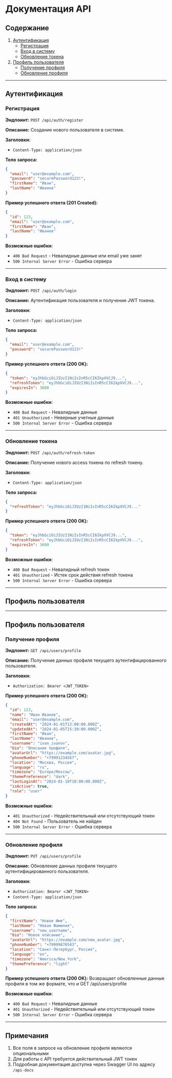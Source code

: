 # Документация API

## Содержание
1. [Аутентификация](#аутентификация)
   - [Регистрация](#регистрация)
   - [Вход в систему](#вход-в-систему)
   - [Обновление токена](#обновление-токена)
2. [Профиль пользователя](#профиль-пользователя)
   - [Получение профиля](#получение-профиля)
   - [Обновление профиля](#обновление-профиля)

---

## Аутентификация

### Регистрация

**Эндпоинт:** `POST /api/auth/register`

**Описание:** Создание нового пользователя в системе.

**Заголовки:**
- `Content-Type: application/json`

**Тело запроса:**
```json
{
  "email": "user@example.com",
  "password": "securePassword123!",
  "firstName": "Иван",
  "lastName": "Иванов"
}
```

**Пример успешного ответа (201 Created):**
```json
{
  "id": 123,
  "email": "user@example.com",
  "firstName": "Иван",
  "lastName": "Иванов"
}
```

**Возможные ошибки:**
- `400 Bad Request` - Невалидные данные или email уже занят
- `500 Internal Server Error` - Ошибка сервера

---

### Вход в систему

**Эндпоинт:** `POST /api/auth/login`

**Описание:** Аутентификация пользователя и получение JWT токена.

**Заголовки:**
- `Content-Type: application/json`

**Тело запроса:**
```json
{
  "email": "user@example.com",
  "password": "securePassword123!"
}
```

**Пример успешного ответа (200 OK):**
```json
{
  "token": "eyJhbGciOiJIUzI1NiIsInR5cCI6IkpXVCJ9...",
  "refreshToken": "eyJhbGciOiJIUzI1NiIsInR5cCI6IkpXVCJ9...",
  "expiresIn": 3600
}
```

**Возможные ошибки:**
- `400 Bad Request` - Невалидные данные
- `401 Unauthorized` - Неверные учетные данные
- `500 Internal Server Error` - Ошибка сервера

---

### Обновление токена

**Эндпоинт:** `POST /api/auth/refresh-token`

**Описание:** Получение нового access токена по refresh токену.

**Заголовки:**
- `Content-Type: application/json`

**Тело запроса:**
```json
{
  "refreshToken": "eyJhbGciOiJIUzI1NiIsInR5cCI6IkpXVCJ9..."
}
```

**Пример успешного ответа (200 OK):**
```json
{
  "token": "eyJhbGciOiJIUzI1NiIsInR5cCI6IkpXVCJ9...",
  "refreshToken": "eyJhbGciOiJIUzI1NiIsInR5cCI6IkpXVCJ9...",
  "expiresIn": 3600
}
```

**Возможные ошибки:**
- `400 Bad Request` - Невалидный refresh токен
- `401 Unauthorized` - Истек срок действия refresh токена
- `500 Internal Server Error` - Ошибка сервера

---

## Профиль пользователя

---

## Профиль пользователя

### Получение профиля

**Эндпоинт:** `GET /api/users/profile`

**Описание:** Получение данных профиля текущего аутентифицированного пользователя.

**Заголовки:**
- `Authorization: Bearer <JWT_TOKEN>`

**Пример успешного ответа (200 OK):**
```json
{
  "id": 123,
  "name": "Иван Иванов",
  "email": "user@example.com",
  "createdAt": "2024-01-01T12:00:00.000Z",
  "updatedAt": "2024-01-05T15:30:00.000Z",
  "firstName": "Иван",
  "lastName": "Иванов",
  "username": "ivan_ivanov",
  "bio": "Описание профиля",
  "avatarUrl": "https://example.com/avatar.jpg",
  "phoneNumber": "+79991234567",
  "location": "Москва, Россия",
  "language": "ru",
  "timezone": "Europe/Moscow",
  "themePreference": "dark",
  "lastLoginAt": "2024-01-10T10:00:00.000Z",
  "isActive": true,
  "role": "user"
}
```

**Возможные ошибки:**
- `401 Unauthorized` - Недействительный или отсутствующий токен
- `404 Not Found` - Пользователь не найден
- `500 Internal Server Error` - Ошибка сервера

---

### Обновление профиля

**Эндпоинт:** `PUT /api/users/profile`

**Описание:** Обновление данных профиля текущего аутентифицированного пользователя.

**Заголовки:**
- `Authorization: Bearer <JWT_TOKEN>`
- `Content-Type: application/json`

**Тело запроса:**
```json
{
  "firstName": "Новое Имя",
  "lastName": "Новая Фамилия",
  "username": "new_username",
  "bio": "Новое описание",
  "avatarUrl": "https://example.com/new_avatar.jpg",
  "phoneNumber": "+79999876543",
  "location": "Санкт-Петербург, Россия",
  "language": "en",
  "timezone": "America/New_York",
  "themePreference": "light"
}
```

**Пример успешного ответа (200 OK):**
Возвращает обновленные данные профиля в том же формате, что и GET /api/users/profile

**Возможные ошибки:**
- `400 Bad Request` - Невалидные данные
- `401 Unauthorized` - Недействительный или отсутствующий токен
- `500 Internal Server Error` - Ошибка сервера

---

## Примечания
1. Все поля в запросе на обновление профиля являются опциональными
2. Для работы с API требуется действительный JWT токен
3. Подробная документация доступна через Swagger UI по адресу `/api-docs`